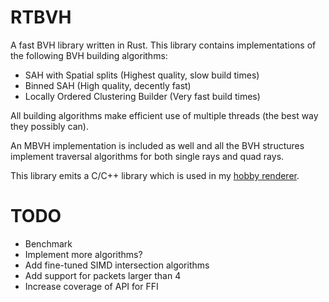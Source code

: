 # RTBVH
A fast BVH library written in Rust. This library contains implementations of the following BVH building algorithms:
- SAH with Spatial splits (Highest quality, slow build times)
- Binned SAH (High quality, decently fast)
- Locally Ordered Clustering Builder (Very fast build times)

All building algorithms make efficient use of multiple threads (the best way they possibly can).

An MBVH implementation is included as well and all the BVH structures implement traversal algorithms for both single rays and quad rays.

This library emits a C/C++ library which is used in my [hobby renderer](https://github.com/meirbon/rendering-fw).

# TODO
- Benchmark
- Implement more algorithms?
- Add fine-tuned SIMD intersection algorithms
- Add support for packets larger than 4
- Increase coverage of API for FFI